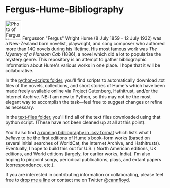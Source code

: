 # Fergus-Hume-Bibliography

<img src="https://upload.wikimedia.org/wikipedia/commons/thumb/9/9b/Fergus_Hume.jpg/440px-Fergus_Hume.jpg" alt="Photo of Fergus Hume, ca. 1882" width="50" height="60">
Fergusson "Fergus" Wright Hume (8 July 1859 – 12 July 1932) was a New-Zealand born novelist, playwright, and song composer who authored more than 140 novels during his lifetime. His most famous work was <em>The Mystery of a Hansom Cab</em> (1886), a novel which did a lot to popularize the mystery genre. This repository is an attempt to gather bibliographic information about Hume's various works in one place. I hope that it will be collaborative. 

In the [python-scripts folder](../python-scripts), you'll find scripts to automatically download .txt files of the novels, collections, and short stories of Hume's which have been made freely available online via Project Gutenberg, Hathitrust, and/or the Internet Archive. NB: I am new to Python, so this may not be the most elegant way to accomplish the task––feel free to suggest changes or refine as necessary.

In the [text-files folder](../text-files), you'll find all of the text files downloaded using that python script. (These have not been cleaned up at all at this point).

You'll also find [a running bibliography in .csv format](../humebib.csv) which lists what I *believe* to be the first editions of Hume's book-form works (based on several initial searches of WorldCat, the Internet Archive, and Hathitrusts). Eventually, I hope to build this out for U.S. / North American editions, UK editions, and World editions (largely, for earlier works, India). I'm also hoping to pinpoint songs, periodical publications, plays, and extant papers (correspondence, etc.). 

If you are interested in contributing information or collaborating, please feel free to <a href="mailto:courtney.floyd@virginia.edu">drop me a line</a> or contact me on Twitter <a href="https://twitter.com/home?prefetchTimestamp=1566576602729">@cannfloyd</a>. 


